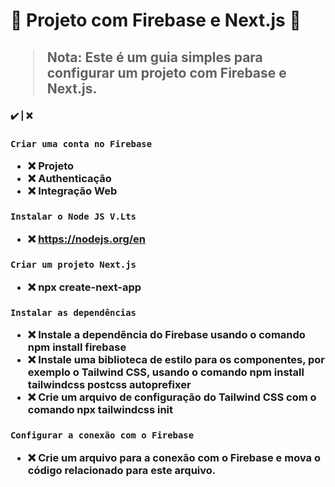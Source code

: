 <h1> 🔰 Projeto com Firebase e Next.js 🔰 

<h2>

> **Nota**:  Este é um guia simples para configurar um projeto com Firebase e Next.js.
<h4>
✔️ | ❌
<h3>

```diff
Criar uma conta no Firebase
```

  
- ❌ Projeto 
- ❌ Authenticação
- ❌  Integração Web
<h3>

```diff
Instalar o Node JS V.Lts
```

- ❌ https://nodejs.org/en
<h3>

```diff
Criar um projeto Next.js
```
- ❌ npx create-next-app 
<h3>

```diff
Instalar as dependências
```
- ❌ Instale a dependência do Firebase usando o comando npm install firebase
- ❌ Instale uma biblioteca de estilo para os componentes, por exemplo o Tailwind CSS, usando o comando npm install tailwindcss postcss autoprefixer
- ❌ Crie um arquivo de configuração do Tailwind CSS com o comando npx tailwindcss init
<h3>

```diff
Configurar a conexão com o Firebase
```
- ❌ Crie um arquivo para a conexão com o Firebase e mova o código relacionado para este arquivo.
